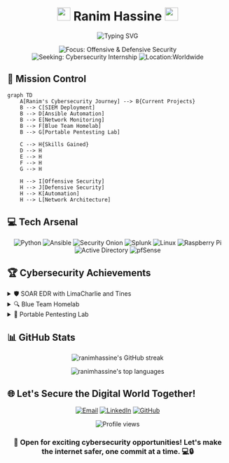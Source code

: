 <h1 align="center">
  <img src="https://media.giphy.com/media/f3iwJFOVOwuy7K6FFw/giphy.gif" width="30px"> Ranim Hassine <img src="https://media.giphy.com/media/f3iwJFOVOwuy7K6FFw/giphy.gif" width="30px">
</h1>

<p align="center">
  <img src="https://readme-typing-svg.herokuapp.com?font=Fira+Code&pause=1000&color=2EA2E7&center=true&vCenter=true&width=435&lines=Cybersecurity+Enthusiast;Network+Ninja;Automation+Aficionado;SIEM+Specialist;Aspiring+Ethical+Hacker" alt="Typing SVG" />
</p>

<p align="center">
  <img src="https://img.shields.io/badge/Focus-Offensive%20%26%20Defensive%20Security-red?style=for-the-badge" alt="Focus: Offensive & Defensive Security">
  <img src="https://img.shields.io/badge/Seeking-Cybersecurity%20Internship-blue?style=for-the-badge" alt="Seeking: Cybersecurity Internship">
  <img src="https://img.shields.io/badge/Location-Tunisia-green?style=for-the-badge" alt="Location:Worldwide">
</p>

## 🚀 Mission Control

```mermaid
graph TD
    A[Ranim's Cybersecurity Journey] --> B{Current Projects}
    B --> C[SIEM Deployment]
    B --> D[Ansible Automation]
    B --> E[Network Monitoring]
    B --> F[Blue Team Homelab]
    B --> G[Portable Pentesting Lab]
    
    C --> H{Skills Gained}
    D --> H
    E --> H
    F --> H
    G --> H
    
    H --> I[Offensive Security]
    H --> J[Defensive Security]
    H --> K[Automation]
    H --> L[Network Architecture]
```

## 💻 Tech Arsenal

<p align="center">
  <img src="https://img.shields.io/badge/-Python-3776AB?style=for-the-badge&logo=python&logoColor=white" alt="Python">
  <img src="https://img.shields.io/badge/-Ansible-EE0000?style=for-the-badge&logo=ansible&logoColor=white" alt="Ansible">
  <img src="https://img.shields.io/badge/-Security%20Onion-000000?style=for-the-badge&logo=security&logoColor=white" alt="Security Onion">
  <img src="https://img.shields.io/badge/-Splunk-000000?style=for-the-badge&logo=splunk&logoColor=white" alt="Splunk">
  <img src="https://img.shields.io/badge/-Linux-FCC624?style=for-the-badge&logo=linux&logoColor=black" alt="Linux">
  <img src="https://img.shields.io/badge/-Raspberry%20Pi-C51A4A?style=for-the-badge&logo=raspberry-pi&logoColor=white" alt="Raspberry Pi">
  <img src="https://img.shields.io/badge/-Active%20Directory-0078D4?style=for-the-badge&logo=windows&logoColor=white" alt="Active Directory">
  <img src="https://img.shields.io/badge/-pfSense-212121?style=for-the-badge&logo=pfsense&logoColor=white" alt="pfSense">
</p>

## 🏆 Cybersecurity Achievements

<details>
<summary>🛡️ SOAR EDR with LimaCharlie and Tines</summary>
<br>
• Deployed LimaCharlie sensors on Windows servers for enhanced endpoint detection and response<br>
• Crafted Tines stories for automated incident response, improving reaction time to potential threats<br>
• Integrated Slack and email notifications for real-time alert management
</details>

<details>
<summary>🔍 Blue Team Homelab</summary>
<br>
• Architected a comprehensive security monitoring environment with Active Directory, pfSense, RFDIR, Splunk, and Snort<br>
• Implemented log aggregation and correlation for enhanced threat detection capabilities<br>
• Conducted simulated attacks to test and refine defensive measures
</details>

<details>
<summary>🧰 Portable Pentesting Lab</summary>
<br>
• Customized Raspbian OS on Raspberry Pi 4 for mobile security assessments<br>
• Installed and configured a suite of penetration testing tools for on-the-go ethical hacking<br>
• Developed custom scripts to automate common pentesting tasks
</details>

## 📊 GitHub Stats

<p align="center">
  <img src="https://github-readme-streak-stats.herokuapp.com/?user=ranimhassine&theme=dark" alt="ranimhassine's GitHub streak" />
</p>

<p align="center">
  <img src="https://github-readme-stats.vercel.app/api/top-langs/?username=ranimhassine&layout=compact&theme=dark" alt="ranimhassine's top languages" />
</p>

## 🌐 Let's Secure the Digital World Together!

<p align="center">
  <a href="mailto:ranimhassine@gmail.com"><img src="https://img.shields.io/badge/-Email-D14836?style=for-the-badge&logo=gmail&logoColor=white" alt="Email"></a>
  <a href="https://www.linkedin.com/in/ranimhassine"><img src="https://img.shields.io/badge/-LinkedIn-0077B5?style=for-the-badge&logo=linkedin&logoColor=white" alt="LinkedIn"></a>
  <a href="https://github.com/ranimhassine"><img src="https://img.shields.io/badge/-GitHub-181717?style=for-the-badge&logo=github&logoColor=white" alt="GitHub"></a>
</p>

<p align="center">
  <img src="https://komarev.com/ghpvc/?username=ranimhassine&color=blue&style=flat-square&label=Profile+Views" alt="Profile views">
</p>

<h3 align="center">💼 Open for exciting cybersecurity opportunities! Let's make the internet safer, one commit at a time. 💻🔒</h3>
